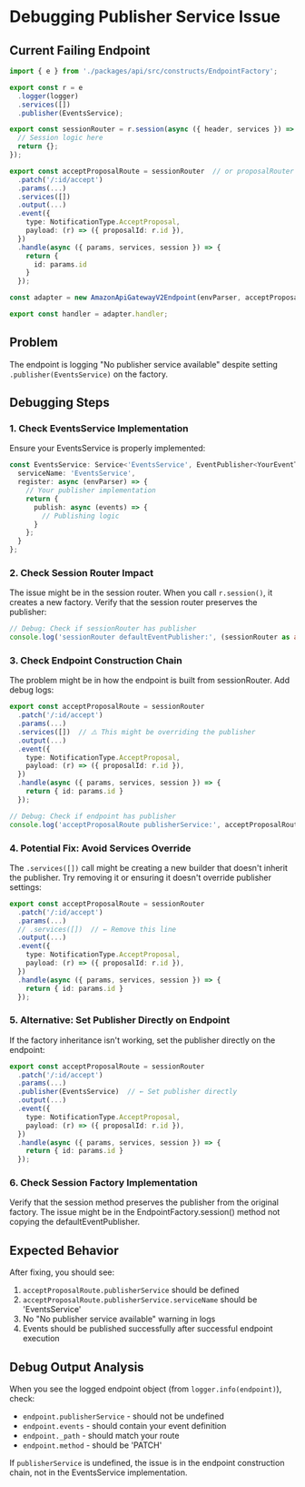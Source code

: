 # Debugging Publisher Service Issue

## Current Failing Endpoint

```ts
import { e } from './packages/api/src/constructs/EndpointFactory';

export const r = e
  .logger(logger)
  .services([])
  .publisher(EventsService);

export const sessionRouter = r.session(async ({ header, services }) => {
  // Session logic here
  return {};
});

export const acceptProposalRoute = sessionRouter  // or proposalRouter derived from sessionRouter
  .patch('/:id/accept')
  .params(...)
  .services([])
  .output(...)
  .event({
    type: NotificationType.AcceptProposal,
    payload: (r) => ({ proposalId: r.id }),
  })
  .handle(async ({ params, services, session }) => {
    return {
      id: params.id
    }
  });

const adapter = new AmazonApiGatewayV2Endpoint(envParser, acceptProposalRoute);

export const handler = adapter.handler;
```

## Problem

The endpoint is logging "No publisher service available" despite setting `.publisher(EventsService)` on the factory.

## Debugging Steps

### 1. Check EventsService Implementation

Ensure your EventsService is properly implemented:

```ts
const EventsService: Service<'EventsService', EventPublisher<YourEventType>> = {
  serviceName: 'EventsService',
  register: async (envParser) => {
    // Your publisher implementation
    return {
      publish: async (events) => {
        // Publishing logic
      }
    };
  }
};
```

### 2. Check Session Router Impact

The issue might be in the session router. When you call `r.session()`, it creates a new factory. Verify that the session router preserves the publisher:

```ts
// Debug: Check if sessionRouter has publisher
console.log('sessionRouter defaultEventPublisher:', (sessionRouter as any).defaultEventPublisher);
```

### 3. Check Endpoint Construction Chain

The problem might be in how the endpoint is built from sessionRouter. Add debug logs:

```ts
export const acceptProposalRoute = sessionRouter
  .patch('/:id/accept')
  .params(...)
  .services([])  // ⚠️ This might be overriding the publisher
  .output(...)
  .event({
    type: NotificationType.AcceptProposal,
    payload: (r) => ({ proposalId: r.id }),
  })
  .handle(async ({ params, services, session }) => {
    return { id: params.id }
  });

// Debug: Check if endpoint has publisher
console.log('acceptProposalRoute publisherService:', acceptProposalRoute.publisherService);
```

### 4. Potential Fix: Avoid Services Override

The `.services([])` call might be creating a new builder that doesn't inherit the publisher. Try removing it or ensuring it doesn't override publisher settings:

```ts
export const acceptProposalRoute = sessionRouter
  .patch('/:id/accept')
  .params(...)
  // .services([])  // ← Remove this line
  .output(...)
  .event({
    type: NotificationType.AcceptProposal,
    payload: (r) => ({ proposalId: r.id }),
  })
  .handle(async ({ params, services, session }) => {
    return { id: params.id }
  });
```

### 5. Alternative: Set Publisher Directly on Endpoint

If the factory inheritance isn't working, set the publisher directly on the endpoint:

```ts
export const acceptProposalRoute = sessionRouter
  .patch('/:id/accept')
  .params(...)
  .publisher(EventsService)  // ← Set publisher directly
  .output(...)
  .event({
    type: NotificationType.AcceptProposal,
    payload: (r) => ({ proposalId: r.id }),
  })
  .handle(async ({ params, services, session }) => {
    return { id: params.id }
  });
```

### 6. Check Session Factory Implementation

Verify that the session method preserves the publisher from the original factory. The issue might be in the EndpointFactory.session() method not copying the defaultEventPublisher.

## Expected Behavior

After fixing, you should see:
1. `acceptProposalRoute.publisherService` should be defined
2. `acceptProposalRoute.publisherService.serviceName` should be 'EventsService'
3. No "No publisher service available" warning in logs
4. Events should be published successfully after successful endpoint execution

## Debug Output Analysis

When you see the logged endpoint object (from `logger.info(endpoint)`), check:
- `endpoint.publisherService` - should not be undefined
- `endpoint.events` - should contain your event definition
- `endpoint._path` - should match your route
- `endpoint.method` - should be 'PATCH'

If `publisherService` is undefined, the issue is in the endpoint construction chain, not in the EventsService implementation.